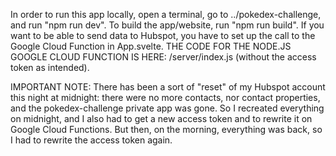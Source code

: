 In order to run this app locally, open a terminal, go to ../pokedex-challenge, and run "npm run dev".
To build the app/website, run "npm run build".
If you want to be able to send data to Hubspot, you have to set up the call to the Google Cloud Function in App.svelte.
THE CODE FOR THE NODE.JS GOOGLE CLOUD FUNCTION IS HERE: /server/index.js (without the access token as intended).

IMPORTANT NOTE: There has been a sort of "reset" of my Hubspot account this night at midnight: there were no more contacts, nor contact properties, and the pokedex-challenge private app was gone. So I recreated everything on midnight, and I also had to get a new access token and to rewrite it on Google Cloud Functions. But then, on the morning, everything was back, so I had to rewrite the access token again.
